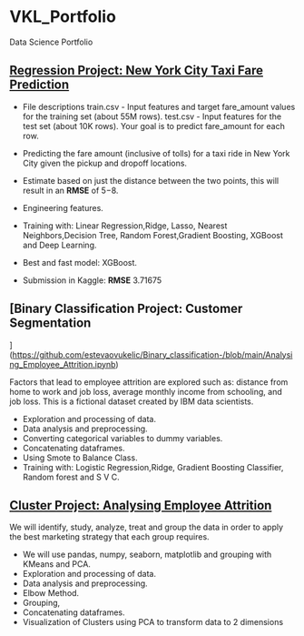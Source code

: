 # VKL_Portfolio
Data Science Portfolio

## [Regression Project: New York City Taxi Fare Prediction](https://github.com/estevaovukelic/Regressions/blob/main/New_York_City_Taxi_Fare_Prediction.ipynb)

- File descriptions train.csv - Input features and target fare_amount values for the training set (about 55M rows). test.csv - Input features for the test set    (about 10K rows). Your goal is to predict fare_amount for each row. 

- Predicting the fare amount (inclusive of tolls) for a taxi ride in New York City given the pickup and dropoff locations.
- Estimate based on just the distance between the two points, this will result in an **RMSE** of $5-$8.
- Engineering features.
- Training with: Linear Regression,Ridge, Lasso, Nearest Neighbors,Decision Tree, Random Forest,Gradient Boosting, XGBoost and Deep Learning.
- Best and fast model: XGBoost.
- Submission in Kaggle: **RMSE** 3.71675


## [Binary Classification Project: Customer Segmentation
](https://github.com/estevaovukelic/Binary_classification-/blob/main/Analysing_Employee_Attrition.ipynb)

 Factors that lead to employee attrition are explored such as: distance from home to work and job loss, average monthly income from schooling, and job loss. This is a fictional dataset created by IBM data scientists.
 
- Exploration and processing of data.
- Data analysis and preprocessing.
- Converting categorical variables to dummy variables.
- Concatenating dataframes.
- Using Smote to Balance Class.
- Training with: Logistic Regression,Ridge, Gradient Boosting Classifier, Random forest and S V C.


## [Cluster Project: Analysing Employee Attrition ](https://github.com/estevaovukelic/Clusters/blob/main/Customer_Segmentation_I.ipynb)

We will identify, study, analyze, treat and group the data in order to apply the best marketing strategy that each group requires.

- We will use pandas, numpy, seaborn, matplotlib and grouping with KMeans and PCA.
- Exploration and processing of data.
- Data analysis and preprocessing.
- Elbow Method.
- Grouping,
- Concatenating dataframes.
- Visualization of Clusters using PCA to transform data to 2 dimensions


